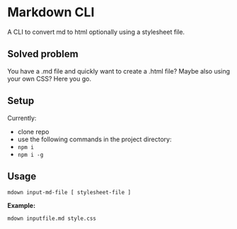 # Markdown CLI

A CLI to convert md to html optionally using a stylesheet file.

## Solved problem

You have a .md file and quickly want to create a .html file? Maybe also using your own CSS? Here you go.

## Setup

Currently:

- clone repo
- use the following commands in the project directory:
- `npm i`
- `npm i -g`

## Usage

~~~
mdown input-md-file [ stylesheet-file ]
~~~

**Example:**

~~~
mdown inputfile.md style.css
~~~